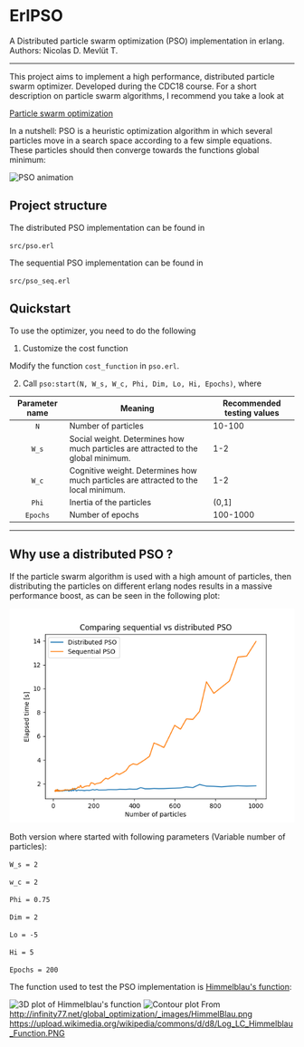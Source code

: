 # ErlPSO
A Distributed particle swarm optimization (PSO) implementation in erlang.
Authors: Nicolas D. Mevlüt T.

---

This project aims to implement a high performance, distributed particle swarm optimizer. Developed during the CDC18 course. For a short description on particle swarm algorithms, I recommend you take a look at

[Particle swarm optimization](https://en.wikipedia.org/wiki/Particle_swarm_optimization)

In a nutshell: PSO is a heuristic optimization algorithm in which several particles move
in a search space according to a few simple equations. These particles should then converge towards the functions global minimum:

![PSO animation](https://en.wikipedia.org/wiki/Particle_swarm_optimization#/media/File:ParticleSwarmArrowsAnimation.gif)

## Project structure

The distributed PSO implementation can be found in

`src/pso.erl`

The sequential PSO implementation can be found in

`src/pso_seq.erl`

## Quickstart

To use the optimizer, you need to do the following

1. Customize the cost function

Modify the function `cost_function` in `pso.erl`. 

2. Call `pso:start(N, W_s, W_c, Phi, Dim, Lo, Hi, Epochs)`, where

| Parameter name | Meaning | Recommended testing values |
|:--------------:|---------|----------------------------|
|`N`             | Number of particles | 10-100 |
|`W_s`           | Social weight. Determines how much particles are attracted to the global minimum. | 1-2 |
| `W_c`          | Cognitive weight. Determines how much particles are attracted to the local minimum. | 1-2 |
| `Phi`          | Inertia of the particles | (0,1] |
| `Epochs`       | Number of epochs | 100-1000 |

---

## Why use a distributed PSO ? 

If the particle swarm algorithm is used with a high amount of particles, then distributing the particles on different erlang nodes results in a massive performance boost, as can be seen in the following plot:

![pso_plot](data/result.png)

Both version where started with following parameters (Variable number of particles):

`W_s = 2`

`w_c = 2`

`Phi = 0.75`

`Dim = 2`

`Lo = -5`

`Hi = 5`

`Epochs = 200`

The function used to test the PSO implementation is [Himmelblau's function](https://en.m.wikipedia.org/wiki/Himmelblau%27s_function):

![3D plot of Himmelblau's function](http://infinity77.net/global_optimization/_images/HimmelBlau.png)
![Contour plot](https://upload.wikimedia.org/wikipedia/commons/d/d8/Log_LC_Himmelblau_Function.PNG)
From
http://infinity77.net/global_optimization/_images/HimmelBlau.png
https://upload.wikimedia.org/wikipedia/commons/d/d8/Log_LC_Himmelblau_Function.PNG
